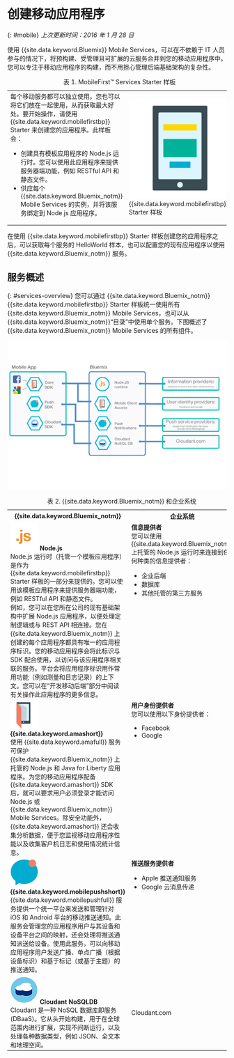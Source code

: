 # 创建移动应用程序
{: #mobile}
*上次更新时间：2016 年 1 月 28 日* 

使用 {{site.data.keyword.Bluemix}} Mobile Services，可以在不依赖于 IT 人员参与的情况下，将预构建、受管理且可扩展的云服务合并到您的移动应用程序中。您可以专注于移动应用程序的构建，而不用担心管理后端基础架构的复杂性。

<table><caption>表 1. MobileFirst&trade; Services Starter 样板</caption>
<tr>
	<td>每个移动服务都可以独立使用。您也可以将它们放在一起使用，从而获取最大好处。要开始操作，请使用 {{site.data.keyword.mobilefirstbp}} Starter 来创建您的应用程序。此样板会：<ul>
			<li>创建具有模板应用程序的 Node.js 运行时。您可以使用此应用程序来提供服务器端功能，例如 RESTful API 和静态文件。<!-- You can read more about operating this application in the Developing Mobile Backend section.--> </li>
			<li>
供应每个 {{site.data.keyword.Bluemix_notm}} Mobile Services 的实例，并将该服务绑定到 Node.js 应用程序。</li>
		</ul>
	</td>
	<td> <img src="images/mf_boiler_icon.png" alt="Bluemix 移动服务" width="500"> {{site.data.keyword.mobilefirstbp}} Starter 样板</td>
</tr>
</table>

在使用 {{site.data.keyword.mobilefirstbp}} Starter 样板创建您的应用程序之后，可以获取每个服务的 HelloWorld 样本，也可以配置您的现有应用程序以使用 {{site.data.keyword.Bluemix_notm}} 服务。


## 服务概述
{: #services-overview}
您可以通过 {{site.data.keyword.Bluemix_notm}} {{site.data.keyword.mobilefirstbp}} Starter 样板统一使用所有 {{site.data.keyword.Bluemix_notm}} Mobile Services，也可以从 {{site.data.keyword.Bluemix_notm}}“目录”中使用单个服务。下图概述了 {{site.data.keyword.Bluemix_notm}} Mobile Services 的所有组件。

![{{site.data.keyword.Bluemix_notm}} Mobile Services 体系结构](images/bms_architecture.jpg)

<table>
<caption>表 2. {{site.data.keyword.Bluemix_notm}} 和企业系统</caption>
<th>{{site.data.keyword.Bluemix_notm}}</th>
<th>企业系统</th>
<tr>
<td> <img src="images/i_js_64.png" alt="Node.js 运行时图标"> <b>Node.js</b><br/>Node.js 运行时（托管一个模板应用程序）是作为 {{site.data.keyword.mobilefirstbp}} Starter 样板的一部分来提供的。您可以使用该模板应用程序来提供服务器端功能，例如 RESTful API 和静态文件。<br/>例如，您可以在您所在公司的现有基础架构中扩展 Node.js 应用程序，以便处理定制逻辑或与 REST API 相连接。您在 {{site.data.keyword.Bluemix_notm}} 上创建的每个应用程序都具有唯一的应用程序标识。您的移动应用程序会将此标识与 SDK 配合使用，以访问与该应用程序相关联的服务。平台会将应用程序标识用作常用功能（例如测量和日志记录）的上下文。您可以在“开发移动后端”部分中阅读有关操作此应用程序的更多信息。</td>
<td valign="top"><b>信息提供者</b> <br/>您可以使用 {{site.data.keyword.Bluemix_notm}} 上托管的 Node.js 运行时来连接到任何种类的信息提供者：<ul>
	<li>企业后端</li>
	<li>数据库</li>
	<li>其他托管的第三方服务</li>
</ul>
</td>
</tr>
<tr>
<td><img src="images/catalog_icons-05.png" alt="{{site.data.keyword.amashort}}服务图标"> <b>{{site.data.keyword.amashort}}</b><br/>使用 {{site.data.keyword.amafull}} 服务可保护 {{site.data.keyword.Bluemix_notm}} 上托管的 Node.js 和 Java for Liberty 应用程序。为您的移动应用程序配备 {{site.data.keyword.amashort}} SDK 后，就可以要求用户必须登录才能访问 Node.js 或 {{site.data.keyword.Bluemix_notm}} Mobile Services。除安全功能外，{{site.data.keyword.amashort}} 还会收集分析数据，便于您监视移动应用程序性能以及收集客户机日志和使用情况统计信息。</td>
<td valign="top"><b>用户身份提供者</b> <br/>您可以使用以下身份提供者：<ul><li>Facebook</li><li>Google</li></ul></td>
</tr>
<tr>
<td><img src="images/catalog_icons-09.png" alt="Push Notifications 服务图标"> <b>{{site.data.keyword.mobilepushshort}}</b><br/>{{site.data.keyword.mobilepushfull}} 服务提供一个统一平台来发送和管理针对 iOS 和 Android 平台的移动推送通知。此服务会管理您的应用程序用户与其设备和设备平台之间的映射，还会处理将推送通知派送给设备。使用此服务，可以向移动应用程序用户发送广播、单点广播（根据设备标识）和基于标记（或基于主题）的推送通知。</td>
<td valign="top"><b>推送服务提供者</b><ul><li>Apple 推送通知服务</li><li>Google 云消息传递</li></ul></td>
</tr>
<tr>
<td><img src="images/cloudant64.png" alt="Cloudant 服务图标"> <b>Cloudant NoSQLDB</b><br/>Cloudant 是一种 NoSQL 数据库即服务 (DBaaS)。它从头开始构建，用于在全球范围内进行扩展，实现不间断运行，以及处理各种数据类型，例如 JSON、全文本和地理空间。</td>
<td>Cloudant.com</td>
</tr>
</table>
